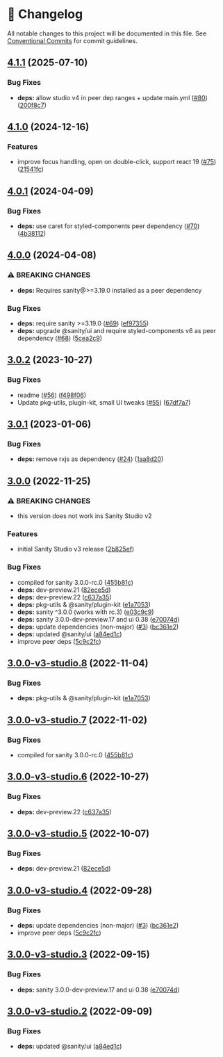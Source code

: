 <!-- markdownlint-disable --><!-- textlint-disable -->

# 📓 Changelog

All notable changes to this project will be documented in this file. See
[Conventional Commits](https://conventionalcommits.org) for commit guidelines.

## [4.1.1](https://github.com/sanity-io/google-maps-input/compare/v4.1.0...v4.1.1) (2025-07-10)

### Bug Fixes

- **deps:** allow studio v4 in peer dep ranges + update main.yml ([#80](https://github.com/sanity-io/google-maps-input/issues/80)) ([200f8c7](https://github.com/sanity-io/google-maps-input/commit/200f8c7d3a6d1c2c245f71b680f49a3ac6c6eab0))

## [4.1.0](https://github.com/sanity-io/google-maps-input/compare/v4.0.1...v4.1.0) (2024-12-16)

### Features

- improve focus handling, open on double-click, support react 19 ([#75](https://github.com/sanity-io/google-maps-input/issues/75)) ([21541fc](https://github.com/sanity-io/google-maps-input/commit/21541fc2d273f0d983667c7be718a49f64f65a90))

## [4.0.1](https://github.com/sanity-io/google-maps-input/compare/v4.0.0...v4.0.1) (2024-04-09)

### Bug Fixes

- **deps:** use caret for styled-components peer dependency ([#70](https://github.com/sanity-io/google-maps-input/issues/70)) ([4b38112](https://github.com/sanity-io/google-maps-input/commit/4b381121d4d9a325480c1c77fabfab5fdb3e0990))

## [4.0.0](https://github.com/sanity-io/google-maps-input/compare/v3.0.2...v4.0.0) (2024-04-08)

### ⚠ BREAKING CHANGES

- **deps:** Requires sanity@>=3.19.0 installed as a peer dependency

### Bug Fixes

- **deps:** require sanity >=3.19.0 ([#69](https://github.com/sanity-io/google-maps-input/issues/69)) ([ef97355](https://github.com/sanity-io/google-maps-input/commit/ef973556c470e32a272d0aeace8c4e00954bfc00))
- **deps:** upgrade @sanity/ui and require styled-components v6 as peer dependency ([#68](https://github.com/sanity-io/google-maps-input/issues/68)) ([5cea2c9](https://github.com/sanity-io/google-maps-input/commit/5cea2c9854fa024c2f3c421bdc058216fffe7940))

## [3.0.2](https://github.com/sanity-io/google-maps-input/compare/v3.0.1...v3.0.2) (2023-10-27)

### Bug Fixes

- readme ([#56](https://github.com/sanity-io/google-maps-input/issues/56)) ([f498f06](https://github.com/sanity-io/google-maps-input/commit/f498f06195327d974dc7d9b4ddbfafed4a22fd6b))
- Update pkg-utils, plugin-kit, small UI tweaks ([#55](https://github.com/sanity-io/google-maps-input/issues/55)) ([67df7a7](https://github.com/sanity-io/google-maps-input/commit/67df7a75f72996de6fd9654b9a461aeadde4e625))

## [3.0.1](https://github.com/sanity-io/google-maps-input/compare/v3.0.0...v3.0.1) (2023-01-06)

### Bug Fixes

- **deps:** remove rxjs as dependency ([#24](https://github.com/sanity-io/google-maps-input/issues/24)) ([1aa8d20](https://github.com/sanity-io/google-maps-input/commit/1aa8d20fe88c8f9d14bb2ea77d056249ba1fa34b))

## [3.0.0](https://github.com/sanity-io/google-maps-input/compare/v2.35.2...v3.0.0) (2022-11-25)

### ⚠ BREAKING CHANGES

- this version does not work ins Sanity Studio v2

### Features

- initial Sanity Studio v3 release ([2b825ef](https://github.com/sanity-io/google-maps-input/commit/2b825efbad8b4924bd4e9e87d4f5398e3bbda83b))

### Bug Fixes

- compiled for sanity 3.0.0-rc.0 ([455b81c](https://github.com/sanity-io/google-maps-input/commit/455b81cd225634290c8af95f9726cc732db42d58))
- **deps:** dev-preview.21 ([82ece5d](https://github.com/sanity-io/google-maps-input/commit/82ece5d2171a24ee086364e94f30366c14bbd74d))
- **deps:** dev-preview.22 ([c637a35](https://github.com/sanity-io/google-maps-input/commit/c637a35b2e5d545e135ccf9e6b91b4092e20ad75))
- **deps:** pkg-utils & @sanity/plugin-kit ([e1a7053](https://github.com/sanity-io/google-maps-input/commit/e1a70534bd443b15aaf1c182b281085f49892d7c))
- **deps:** sanity ^3.0.0 (works with rc.3) ([e03c9c9](https://github.com/sanity-io/google-maps-input/commit/e03c9c9f487b1a88b91cd450441a8c487bcacccd))
- **deps:** sanity 3.0.0-dev-preview.17 and ui 0.38 ([e70074d](https://github.com/sanity-io/google-maps-input/commit/e70074d0e615e04c82e5012613cd00b1186a2216))
- **deps:** update dependencies (non-major) ([#3](https://github.com/sanity-io/google-maps-input/issues/3)) ([bc361e2](https://github.com/sanity-io/google-maps-input/commit/bc361e25aa75cc7bb0e1c2e22a944586b26b0396))
- **deps:** updated @sanity/ui ([a84ed1c](https://github.com/sanity-io/google-maps-input/commit/a84ed1ccd7f7ec6673eaf79ad5926bb483f58092))
- improve peer deps ([5c9c2fc](https://github.com/sanity-io/google-maps-input/commit/5c9c2fcf43e554fb24e3de2549468aa6b4e6360d))

## [3.0.0-v3-studio.8](https://github.com/sanity-io/google-maps-input/compare/v3.0.0-v3-studio.7...v3.0.0-v3-studio.8) (2022-11-04)

### Bug Fixes

- **deps:** pkg-utils & @sanity/plugin-kit ([e1a7053](https://github.com/sanity-io/google-maps-input/commit/e1a70534bd443b15aaf1c182b281085f49892d7c))

## [3.0.0-v3-studio.7](https://github.com/sanity-io/google-maps-input/compare/v3.0.0-v3-studio.6...v3.0.0-v3-studio.7) (2022-11-02)

### Bug Fixes

- compiled for sanity 3.0.0-rc.0 ([455b81c](https://github.com/sanity-io/google-maps-input/commit/455b81cd225634290c8af95f9726cc732db42d58))

## [3.0.0-v3-studio.6](https://github.com/sanity-io/google-maps-input/compare/v3.0.0-v3-studio.5...v3.0.0-v3-studio.6) (2022-10-27)

### Bug Fixes

- **deps:** dev-preview.22 ([c637a35](https://github.com/sanity-io/google-maps-input/commit/c637a35b2e5d545e135ccf9e6b91b4092e20ad75))

## [3.0.0-v3-studio.5](https://github.com/sanity-io/google-maps-input/compare/v3.0.0-v3-studio.4...v3.0.0-v3-studio.5) (2022-10-07)

### Bug Fixes

- **deps:** dev-preview.21 ([82ece5d](https://github.com/sanity-io/google-maps-input/commit/82ece5d2171a24ee086364e94f30366c14bbd74d))

## [3.0.0-v3-studio.4](https://github.com/sanity-io/google-maps-input/compare/v3.0.0-v3-studio.3...v3.0.0-v3-studio.4) (2022-09-28)

### Bug Fixes

- **deps:** update dependencies (non-major) ([#3](https://github.com/sanity-io/google-maps-input/issues/3)) ([bc361e2](https://github.com/sanity-io/google-maps-input/commit/bc361e25aa75cc7bb0e1c2e22a944586b26b0396))
- improve peer deps ([5c9c2fc](https://github.com/sanity-io/google-maps-input/commit/5c9c2fcf43e554fb24e3de2549468aa6b4e6360d))

## [3.0.0-v3-studio.3](https://github.com/sanity-io/google-maps-input/compare/v3.0.0-v3-studio.2...v3.0.0-v3-studio.3) (2022-09-15)

### Bug Fixes

- **deps:** sanity 3.0.0-dev-preview.17 and ui 0.38 ([e70074d](https://github.com/sanity-io/google-maps-input/commit/e70074d0e615e04c82e5012613cd00b1186a2216))

## [3.0.0-v3-studio.2](https://github.com/sanity-io/google-maps-input/compare/v3.0.0-v3-studio.1...v3.0.0-v3-studio.2) (2022-09-09)

### Bug Fixes

- **deps:** updated @sanity/ui ([a84ed1c](https://github.com/sanity-io/google-maps-input/commit/a84ed1ccd7f7ec6673eaf79ad5926bb483f58092))
